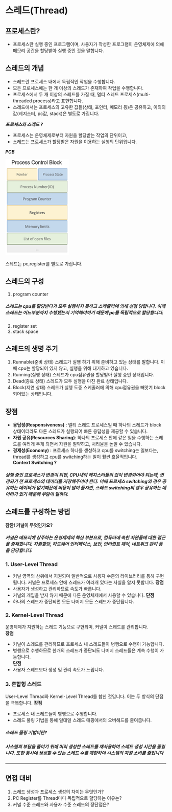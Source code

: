 # 스레드(Thread)

## 프로세스란? 
- 프로세스란 실행 중인 프로그램이며, 사용자가 작성한 프로그램이 운영체제에 의해 메모리 공간을 할당받아 실행 중인 것을 말합니다. 

## 스레드의 개념
- 스레드란 프로세스 내에서 독립적인 작업을 수행합니다.
- 모든 프로세스에는 한 개 이상의 스레드가 존재하여 작업을 수행합니다.
- 프로세스에서 두 개 이상의 스레드를 가질 때, 멀티 스레드 프로세스(multi-threaded process)라고 표현합니다.
- 스레드에서는 프로세스의 고유한 값들(상태, 포인터, 메모리 등)은 공유하고, 이외의 값(레지스터, pc값, stack)은 별도로 가집니다.

***프로세스와 스레드 ?***
- 프로세스는 운영체제로부터 자원을 할당받는 작업의 단위이고,
- 스레드는 프로세스가 할당받은 자원을 이용하는 실행의 단위입니다. 

***PCB***

<img src = "./images/Thread/process_control_block.png" width="200" height="300">

스레드는 pc,register를 별도로 가집니다.  

## 스레드의 구성
1. program counter
##### 스레드는 cpu를 할당받다가 모두 실행하지 못하고 스케쥴러에 의해 선점 당합니다. 이때 스레드는 어느부분까지 수행했는지 기억해야하기 때문에 pc를 독립적으로 할당합니다.
2. register set
3. stack space

## 스레드의 생명 주기
1. Runnable(준비 상태)
스레드가 실행 하기 위해 준비하고 있는 상태를 말합니다. 이때 cpu는 할당되어 있지 않고, 실행을 위해 대기하고 있습니다.
2. Running(실행 상태)
스레드가 cpu점유권을 할당받아 실행 중인 상태입니다.
3. Dead(종료 상태)
스레드가 모두 실행을 마친 완료 상태입니다. 
4. Block(지연 상태)
스레드가 실헹 도중 스케줄러에 의해 cpu점유권을 빼앗겨 block되어있는 상태입니다. 


## 장점
- **응답성(Responsiveness)** : 멀티 스레드 프로세스일 때 하나의 스레드가 block 상태이더라도 다른 스레드가 실행되어 빠른 응답성을 제공할 수 있습니다.
- **자원 공유(Resources Sharing)**: 하나의 프로세스 안에 같은 일을 수행하는 스레드를 여러개 두게 되면서 자원을 절약하고, 처리율을 높일 수 있습니다.
- **경제성(Economy)** : 프로세스 하나를 생성하고 cpu를 switching는 일보다는, thread를 생성하고 cpu를 switching하는 일이 훨씬 효율적입니다.   
**Context Switching ?**
##### 실행 중인 프로세스가 변경이 되면, CPU내의 레지스터들의 값이 변경되어야 되는데, 변경되기 전 프로세스의 데이터를 저장해주어야 한다. 이때 프로세스 switching의 경우 공유하는 데이터가 없기때문에 비용이 많이 들지만, 스레드 switching의 경우 공유하는 데이터가 있기 때문에 부담이 덜하다.

## 스레드를 구성하는 방법

**잠깐! 커널이 무엇인가요?**
##### 커널은 메모리에 상주하는 운영체제의 핵심 부분으로, 컴퓨터에 속한 자원들에 대한 접근을 중재합니다. 자원할당, 하드웨어 인터페이스, 보안, 인터럽트 제어, 네트워크 관리 등을 담당합니다.


### 1. User-Level Thread
- 커널 영역의 상위에서 지원되며 일반적으로 사용자 수준의 라이브러리를 통헤 구현됩니다. 커널은 프로세스 안에 스레드가 여러개 있다는 사실을 알지 못합니다.
**장점**
- 사용자가 생성하고 관리하므로 속도가 빠릅니다. 
- 커널의 개입을 받지 않기 때문에 다른 운영체제에서 사용할 수 있습니다.
**단점**
- 하나의 스레드가 중단되면 모든 나머지 모든 스레드가 중단됩니다.

### 2. Kernel-Level Thread
운영체제가 지원하는 스레드 기능으로 구현되며, 커널이 스레드를 관리합니다.   
**장점**
- 커널이 스레드를 관리하므로 프로세스 내 스레드들이 병행으로 수행이 가능합니다.
- 병행으로 수행하므로 한개의 스레드가 중단되도 나머지 스레드들은 계속 수행이 가능합니다.   
**단점**
- 사용자 스레드보다 생성 및 관리 속도가 느립니다.

### 3. 혼합형 스레드 
User-Level Thread와 Kernel-Level Thread를 합친 것입니다. 이는 두 방식의 단점을 극복합니다.
**장점**
- 프로세스 내 스레드들이 병행으로 수행합니다.
- 스레드 풀링 기법을 통해 일대일 스레드 매핑에서의 오버헤드를 줄여줍니다.

##### 스레드 풀링 기법이란?
##### 시스템의 부담을 줄이기 위해 미리 생성한 스레드를 재사용하여 스레드 생성 시간을 줄입니다. 또한 동시에 생성할 수 있는 스레드 수를 제한하여 시스템의 자원 소비를 줄입니다

----   

## 면접 대비
1. 스레드 생성과 프로세스 생성의 차이는 무엇인가? 
2. PC Register를 Thread마다 독립적으로 할당하는 이유는?
3. 커널 수준 스레드와 사용자 수준 스레드의 장단점은? 

